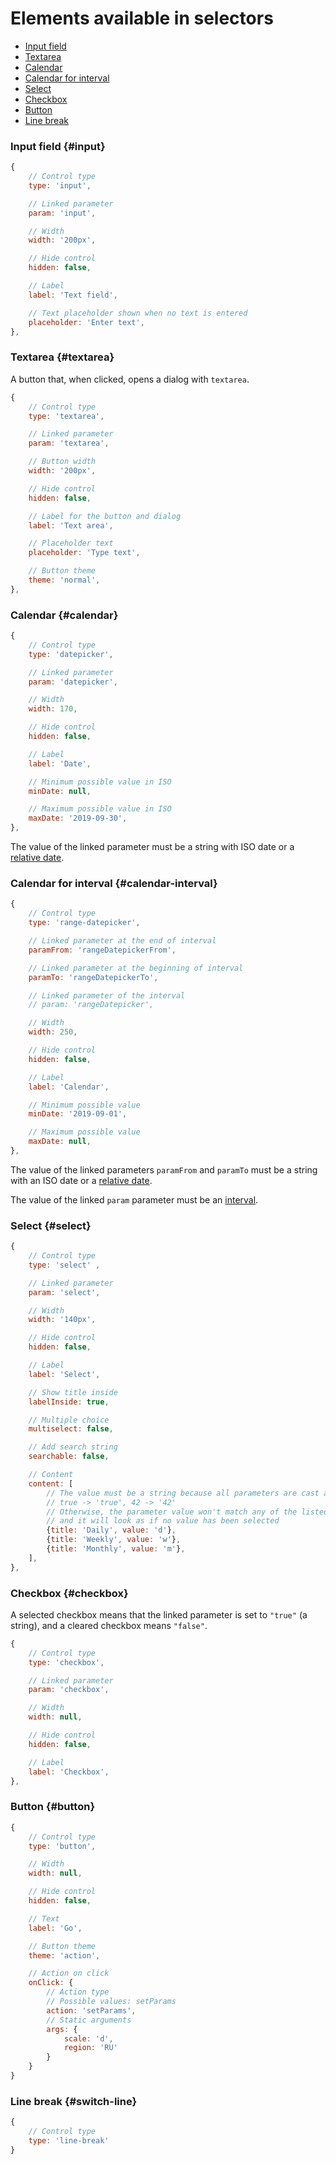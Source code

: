 
# Elements available in selectors

* [Input field](#input)
* [Textarea](#textarea)
* [Calendar](#calendar)
* [Calendar for interval](#calendar-interval)
* [Select](#select)
* [Checkbox](#checkbox)
* [Button](#button)
* [Line break](#switch-line)

### Input field {#input}

```javascript
{
    // Control type
    type: 'input',

    // Linked parameter
    param: 'input',

    // Width
    width: '200px',

    // Hide control
    hidden: false,

    // Label
    label: 'Text field',

    // Text placeholder shown when no text is entered
    placeholder: 'Enter text',
},
```

### Textarea {#textarea}

A button that, when clicked, opens a dialog with `textarea`.

```js
{
    // Control type
    type: 'textarea',

    // Linked parameter
    param: 'textarea',

    // Button width
    width: '200px',

    // Hide control
    hidden: false,

    // Label for the button and dialog
    label: 'Text area',

    // Placeholder text
    placeholder: 'Type text',

    // Button theme
    theme: 'normal',
},
```

### Calendar {#calendar}

```javascript
{
    // Control type
    type: 'datepicker',

    // Linked parameter
    param: 'datepicker',

    // Width
    width: 170,

    // Hide control
    hidden: false,

    // Label
    label: 'Date',

    // Minimum possible value in ISO
    minDate: null,

    // Maximum possible value in ISO
    maxDate: '2019-09-30',
},
```

The value of the linked parameter must be a string with ISO date or a [relative date](../params.md#relativedate).

### Calendar for interval {#calendar-interval}

```javascript
{
    // Control type
    type: 'range-datepicker',

    // Linked parameter at the end of interval
    paramFrom: 'rangeDatepickerFrom',

    // Linked parameter at the beginning of interval
    paramTo: 'rangeDatepickerTo',

    // Linked parameter of the interval
    // param: 'rangeDatepicker',

    // Width
    width: 250,

    // Hide control
    hidden: false,

    // Label
    label: 'Calendar',

    // Minimum possible value
    minDate: '2019-09-01',

    // Maximum possible value 
    maxDate: null,
},
```

The value of the linked parameters `paramFrom` and `paramTo` must be a string with an ISO date or a [relative date](../params.md#relativedate).

The value of the linked `param` parameter must be an [interval](../params.md#interval).

### Select {#select}

```javascript
{
    // Control type
    type: 'select' ,

    // Linked parameter
    param: 'select',

    // Width
    width: '140px',

    // Hide control
    hidden: false,

    // Label
    label: 'Select',

    // Show title inside
    labelInside: true,

    // Multiple choice
    multiselect: false,

    // Add search string
    searchable: false,

    // Content
    content: [
        // The value must be a string because all parameters are cast as strings
        // true -> 'true', 42 -> '42'
        // Otherwise, the parameter value won't match any of the listed ones
        // and it will look as if no value has been selected
        {title: 'Daily', value: 'd'},
        {title: 'Weekly', value: 'w'},
        {title: 'Monthly', value: 'm'},
    ],
},
```

### Checkbox {#checkbox}

A selected checkbox means that the linked parameter is set to `"true"` (a string), and a cleared checkbox means `"false"`.

```javascript
{
    // Control type
    type: 'checkbox',

    // Linked parameter
    param: 'checkbox',

    // Width
    width: null,

    // Hide control
    hidden: false,

    // Label
    label: 'Checkbox',
},
```

### Button {#button}

```javascript
{
    // Control type
    type: 'button',

    // Width
    width: null,

    // Hide control
    hidden: false,

    // Text
    label: 'Go',

    // Button theme
    theme: 'action',

    // Action on click
    onClick: {
        // Action type
        // Possible values: setParams
        action: 'setParams',
        // Static arguments
        args: {
            scale: 'd',
            region: 'RU'
        }
    }
}
```

### Line break {#switch-line}

```js
{
    // Control type
    type: 'line-break'
}
```
